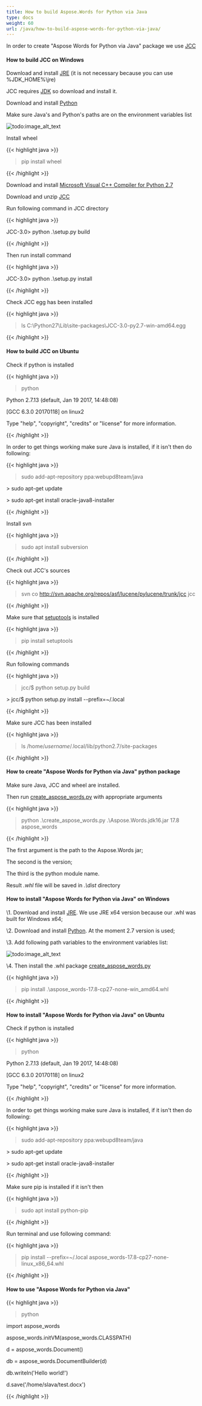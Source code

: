 ```yaml
---
title: How to build Aspose.Words for Python via Java
type: docs
weight: 60
url: /java/how-to-build-aspose-words-for-python-via-java/
---
```


In order to create "Aspose Words for Python via Java" package we use [JCC](http://lucene.apache.org/pylucene/jcc/index.html)
#### **How to build JCC on Windows**
Download and install [JRE](http://www.oracle.com/technetwork/java/javase/downloads/jre8-downloads-2133155.html) (it is not necessary because you can use %JDK_HOME%\jre)

JCC requires [JDK](http://www.oracle.com/technetwork/java/javase/downloads/jdk8-downloads-2133151.html) so download and install it.

Download and install [Python](https://www.python.org/ftp/python/2.7.14/python-2.7.14.amd64.msi)

Make sure Java's and Python's paths are on the environment variables list

![todo:image_alt_text](how-to-build-aspose-words-for-python-via-java_1.png)

Install wheel

{{< highlight java >}}

 >  pip install wheel

{{< /highlight >}}

Download and install [Microsoft Visual C++ Compiler for Python 2.7](https://www.microsoft.com/en-us/download/details.aspx?id=44266)

Download and unzip [JCC](https://pypi.python.org/pypi/JCC/)

Run following command in JCC directory

{{< highlight java >}}

 JCC-3.0> python .\setup.py build

{{< /highlight >}}

Then run install command

{{< highlight java >}}

 JCC-3.0> python .\setup.py install

{{< /highlight >}}

Check JCC egg has been installed

{{< highlight java >}}

 > ls C:\Python27\Lib\site-packages\JCC-3.0-py2.7-win-amd64.egg

{{< /highlight >}}
#### **How to build JCC on Ubuntu**
Check if python is installed

{{< highlight java >}}

 > python

Python 2.7.13 (default, Jan 19 2017, 14:48:08)

[GCC 6.3.0 20170118] on linux2

Type "help", "copyright", "credits" or "license" for more information.

{{< /highlight >}}

In order to get things working make sure Java is installed, if it isn't then do following:

{{< highlight java >}}

 > sudo add-apt-repository ppa:webupd8team/java

\> sudo apt-get update

\> sudo apt-get install oracle-java8-installer

{{< /highlight >}}

Install svn

{{< highlight java >}}

 > sudo apt install subversion

{{< /highlight >}}

Check out JCC's sources

{{< highlight java >}}

 > svn co http://svn.apache.org/repos/asf/lucene/pylucene/trunk/jcc jcc

{{< /highlight >}}

Make sure that [setuptools](https://pypi.python.org/pypi/setuptools) is installed

{{< highlight java >}}

 > pip install setuptools

{{< /highlight >}}

Run following commands

{{< highlight java >}}

 > jcc/$ python setup.py build

\> jcc/$ python setup.py install --prefix=~/.local

{{< /highlight >}}

Make sure JCC has been installed

{{< highlight java >}}

 > ls /home/_username_/.local/lib/python2.7/site-packages

{{< /highlight >}}
#### **How to create "Aspose Words for Python via Java" python package**
Make sure Java, JCC and wheel are installed.

Then run [create_aspose_words.py](https://docs.aspose.com/download/attachments/61539591/create_aspose_words.py?api=v2) with appropriate arguments

{{< highlight java >}}

 > python .\create_aspose_words.py .\Aspose.Words.jdk16.jar 17.8 aspose_words

{{< /highlight >}}

The first argument is the path to the Aspose.Words jar;

The second is the version;

The third is the python module name.

Result *.whl* file will be saved in *.\dist* directory
#### **How to install "Aspose Words for Python via Java" on Windows**
\1. Download and install [JRE](http://www.oracle.com/technetwork/java/javase/downloads/jre8-downloads-2133155.html). We use JRE x64 version because our .whl was built for Windows x64;

\2. Download and install [Python](https://www.python.org/ftp/python/2.7.14/python-2.7.14.amd64.msi). At the moment 2.7 version is used;

\3. Add following path variables to the environment variables list:

![todo:image_alt_text](how-to-build-aspose-words-for-python-via-java_2.png)

\4. Then install the .whl package [create_aspose_words.py](https://docs.aspose.com/download/attachments/61539591/create_aspose_words.py?api=v2)

{{< highlight java >}}

 > pip install .\aspose_words-17.8-cp27-none-win_amd64.whl

{{< /highlight >}}
#### **How to install "Aspose Words for Python via Java" on Ubuntu**
Check if python is installed

{{< highlight java >}}

 > python

Python 2.7.13 (default, Jan 19 2017, 14:48:08)

[GCC 6.3.0 20170118] on linux2

Type "help", "copyright", "credits" or "license" for more information.

{{< /highlight >}}

In order to get things working make sure Java is installed, if it isn't then do following:

{{< highlight java >}}

 > sudo add-apt-repository ppa:webupd8team/java

\> sudo apt-get update

\> sudo apt-get install oracle-java8-installer

{{< /highlight >}}

Make sure pip is installed if it isn't then

{{< highlight java >}}

 > sudo apt install python-pip

{{< /highlight >}}

Run terminal and use following command:

{{< highlight java >}}

 > pip install --prefix=~/.local aspose_words-17.8-cp27-none-linux_x86_64.whl

{{< /highlight >}}
#### **How to use "Aspose Words for Python via Java"**
{{< highlight java >}}

 > python

import aspose_words

aspose_words.initVM(aspose_words.CLASSPATH)

d = aspose_words.Document()

db = aspose_words.DocumentBuilder(d)

db.writeln('Hello world!')

d.save('/home/slava/test.docx')

{{< /highlight >}}
